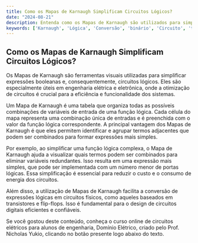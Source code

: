 ```yaml
---
title: Como os Mapas de Karnaugh Simplificam Circuitos Lógicos?
date: "2024-08-21"
description: Entenda como os Mapas de Karnaugh são utilizados para simplificar circuitos lógicos em engenharia elétrica.
keywords: ['Karnaugh', 'Lógica', 'Conversão', 'binário', 'Circuito', 'transistor', 'Flip-flop']
---
```


## Como os Mapas de Karnaugh Simplificam Circuitos Lógicos?

Os Mapas de Karnaugh são ferramentas visuais utilizadas para simplificar expressões booleanas e, consequentemente, circuitos lógicos. Eles são especialmente úteis em engenharia elétrica e eletrônica, onde a otimização de circuitos é crucial para a eficiência e funcionalidade dos sistemas.

Um Mapa de Karnaugh é uma tabela que organiza todas as possíveis combinações de variáveis de entrada de uma função lógica. Cada célula do mapa representa uma combinação única de entradas e é preenchida com o valor da função lógica correspondente. A principal vantagem dos Mapas de Karnaugh é que eles permitem identificar e agrupar termos adjacentes que podem ser combinados para formar expressões mais simples.

Por exemplo, ao simplificar uma função lógica complexa, o Mapa de Karnaugh ajuda a visualizar quais termos podem ser combinados para eliminar variáveis redundantes. Isso resulta em uma expressão mais simples, que pode ser implementada com um número menor de portas lógicas. Essa simplificação é essencial para reduzir o custo e o consumo de energia dos circuitos.

Além disso, a utilização de Mapas de Karnaugh facilita a conversão de expressões lógicas em circuitos físicos, como aqueles baseados em transistores e flip-flops. Isso é fundamental para o design de circuitos digitais eficientes e confiáveis.

Se você gostou deste conteúdo, conheça o curso online de circuitos elétricos para alunos de engenharia, Domínio Elétrico, criado pelo Prof. Nicholas Yukio, clicando no botão presente logo abaixo do texto.